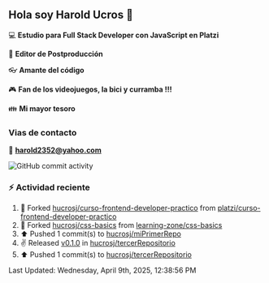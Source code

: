 ## Hola soy Harold Ucros 👋

:computer: **Estudio para Full Stack Developer con JavaScript en Platzi**

:pencil: **Editor de Postproducción**

:eyeglasses: **Amante del código**

:video_game: **Fan de los videojuegos, la bici y curramba !!!**

:family: **Mi mayor tesoro**

### Vias de contacto

:email: **harold2352@yahoo.com**

![GitHub commit activity](https://img.shields.io/github/commit-activity/m/hucrosj/hucrosj)

### :zap: Actividad reciente
<!--RECENT_ACTIVITY:start-->
1. 🔱 Forked [hucrosj/curso-frontend-developer-practico](https://github.com/hucrosj/curso-frontend-developer-practico) from [platzi/curso-frontend-developer-practico](https://github.com/platzi/curso-frontend-developer-practico)<br>
2. 🔱 Forked [hucrosj/css-basics](https://github.com/hucrosj/css-basics) from [learning-zone/css-basics](https://github.com/learning-zone/css-basics)<br>
3. ⬆️ Pushed 1 commit(s) to [hucrosj/miPrimerRepo](https://github.com/hucrosj/miPrimerRepo)<br>
4. ✌️ Released [v0.1.0](https://github.com/hucrosj/tercerRepositorio/releases/tag/v0.1.0) in [hucrosj/tercerRepositorio](https://github.com/hucrosj/tercerRepositorio)<br>
5. ⬆️ Pushed 1 commit(s) to [hucrosj/tercerRepositorio](https://github.com/hucrosj/tercerRepositorio)<br>
<!--RECENT_ACTIVITY:end-->
<!--RECENT_ACTIVITY:last_update-->
Last Updated: Wednesday, April 9th, 2025, 12:38:56 PM
<!--RECENT_ACTIVITY:last_update_end-->
